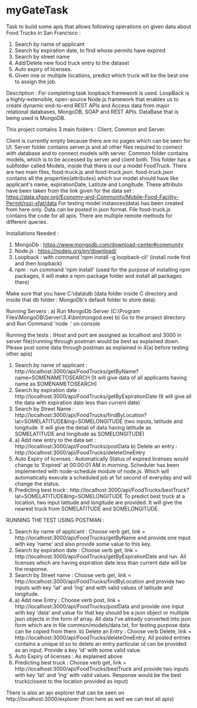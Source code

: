 # myGateTask
Task to build some apis that allows following operations on given data about Food Trucks in San Francisco :
1) Search by name of applicant
2) Search by expiration date, to find whose permits have expired
3) Search by street name
4) Add/Delete new food truck entry to the data­set
5) Auto expiry of licenses.
6) Given one or multiple locations, predict which truck will be	 the best one to assign the job.	

Description : For completing task loopback framework is used. LoopBack is a highly-extensible, open-source Node.js framework that enables us to create dynamic end-to-end REST APIs and Access data from major relational databases, MongoDB, SOAP and REST APIs. DataBase that is being used is MongoDB.

This project contains 3 main folders : Client, Common and Server.

Client is currently empty because there are no pages which can be seen for UI. Server folder contains server.js and all other files required to connect with database and to connect models with server. 
Common folder contains models, which is to be accessed by server and client both. This folder has a subfolder called Models, inside that there is our a model FoodTruck. There are two main files, food-truck.js and food-truck.json.
food-truck.json contains all the properties(attributes) which our model should have like  applicant's name, expirationDate, Latitute and Longitude. These attributs have been taken from the link given for the data set : https://data.sfgov.org/Economy-and-Community/Mobile-Food-Facility-Permit/rqzj-sfat/data
For testing model instances(data) has been created from here only. Data can be posted in json format. 
File food-truck.js contains the code for all apis. There are multiple remote methods for different queries. 

Installations Needed : 
1) MongoDb : https://www.mongodb.com/download-center#community 
2) Node.js : https://nodejs.org/en/download/
3) Loopback : with command 'npm install -g loopback-cli' (install node first and then loopback)
4) npm  :  run command 'npm install' (used for the purpose of installing npm packages, it will make a npm-package folder and install all packages there)

Make sure that you have C:\data\db (data folder inside C directory and inside that db folder : MongoDb's default folder to store data). 


Running Servers :
a) Run MongoDb Server  (C:\Program Files\MongoDB\Server\3.4\bin\mongod.exe)
b) Go to the project directory and Run Command 'node .' on console


Running the tests : (Host and port are assigned as localhost and 3000 in server file)(running through postman would be best as explained down. Please post some data through postman as explained in 4(a) before testing other apis)
1) Search by name of applicant : http://localhost:3000/api/FoodTrucks/getByName?name=SOMENAMETOSEARCH  (It will give data of all applicants having name as SOMENAMETOSEARCH)
2) Search by expiration date : http://localhost:3000/api/FoodTrucks/getByExpirationDate  (It will give all the data with expiration date less than current date)
3) Search by Street Name : http://localhost:3000/api/FoodTrucks/findByLocation?lat=SOMELATITUDE&lng=SOMELONGITUDE (two inputs, latitude and longitude. It will give the detail of data having latitude as SOMELATITUDE and longitude as SOMELONGITUDE)
4) a) Add new entry to the data set : http://localhost:3000/api/FoodTrucks/postData 
   b) Delete an entry : http://localhost:3000/api/FoodTrucks/deleteOneEntry
5) Auto Expiry of licenses : Automatically Status of expired licenses would change to 'Expired' at 00:00:01 AM in morning. Scheduler has been implemented with node-schedule module of node.js. Which will automatically execute a scheduled job at 1st second of everyday and will change the status.
6) Predicting best truck : http://localhost:3000/api/FoodTrucks/bestTruck?lat=SOMELATITUDE&lng=SOMELONGITUDE  To predict best truck at a location, two input latitude and longitude are provided. It will give the nearest truck from SOMELATITUDE and SOMELONGITUDE.

RUNNING THE TEST USING POSTMAN : 
1) Search by name of applicant : Choose verb get, link = http://localhost:3000/api/FoodTrucks/getByName and provide one input with key 'name' and also provide some value to this key.
2) Search by expiration date : Choose verb get, link = http://localhost:3000/api/FoodTrucks/getByExpirationDate and run. All licenses which are having expiration date less than current date will be the response.
3) Search by Street name : Choose verb get, link = http://localhost:3000/api/FoodTrucks/findByLocation and provide two inputs with key 'lat' and 'lng' and with valid values of latitude and longitude.
4) a) Add new Entry : Choose verb post, link = http://localhost:3000/api/FoodTrucks/postData and provide one input with key 'data' and value for that key should be a json object or multiple json objects in the form of array. All data I've already converted into json form which are in file common/models/data.txt, for testing purpose data can be copied from there.
   b) Delete an Entry : Choose verb Delete, link = http://localhost:3000/api/FoodTrucks/deleteOneEntry, All posted entries contains a unique id so to delete an entry particular id can be provided as an input. Provide a key 'id' with some valid value.
5) Auto Expiry of licenses : As explained above
6) Predicting best truck : Choose verb get, link = http://localhost:3000/api/FoodTrucks/bestTruck and provide two inputs with key 'lat' and 'lng' with valid values. Response would be the best truck(closest to the location provided as input)

There is also an api explorer that can be seen on http://localhost:3000/explorer (from here as well we can test all apis)
